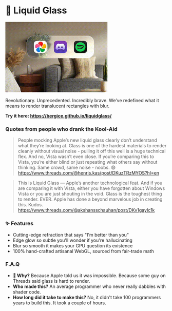 # 🍏 Liquid Glass

![demo.gif](demo.gif)

Revolutionary. Unprecedented. Incredibly brave.
We’ve redefined what it means to render translucent rectangles with blur.

**Try it here: https://bergice.github.io/liquidglass/**

### Quotes from people who drank the Kool-Aid

> People mocking Apple’s new liquid glass clearly don’t understand what they’re looking at. Glass is one of the hardest materials to render cleanly without visual noise - pulling it off this well is a huge technical flex. And no, Vista wasn’t even close. If you’re comparing this to Vista, you’re either blind or just repeating what others say without thinking. Same crowd, same noise - noobs. 😄
> https://www.threads.com/@henris.kas/post/DKuzTRzMYOS?hl=en

> This is Liquid Glass — Apple’s another technological feat. And if you are comparing it with Vista, either you have forgotten about Windows Vista or you are just shouting in the void.
> Glass is the toughest thing to render. EVER. Apple has done a beyond marvelous job in creating this. Kudos.
> https://www.threads.com/@akshansschauhan/post/DKv1gayIc1k

### ✨ Features

* Cutting-edge refraction that says "I'm better than you"
* Edge glow so subtle you'll wonder if you're hallucinating
* Blur so smooth it makes your GPU question its existence
* 100% hand-crafted artisanal WebGL, sourced from fair-trade math

### F.A.Q

* **🤔 Why?**
Because Apple told us it was impossible.
Because some guy on Threads said glass is hard to render.
* **Who made this?**
An average programmer who never really dabbles with shader code.
* **How long did it take to make this?**
No, it didn't take 100 programmers years to build this. It took a couple of hours.
